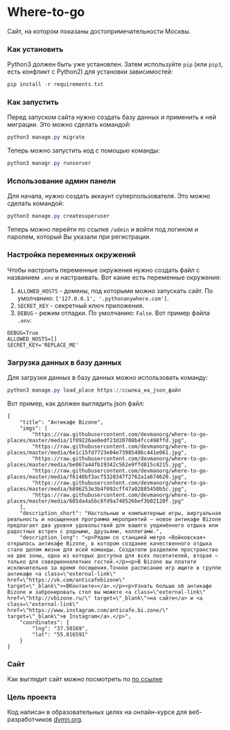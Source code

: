 # Where-to-go
 
Сайт, на котором показаны достопримечательности Москвы.

### Как установить

Python3 должен быть уже установлен. 
Затем используйте `pip` (или `pip3`, есть конфликт с Python2) для установки зависимостей:
```powershell
pip install -r requirements.txt
```

### Как запустить
Перед запуском сайта нужно создать базу данных и применить к ней миграции. Это можно сделать командой:
```powershell
python3 manage.py migrate
```

Теперь можно запустить код с помощью команды:
```powershell
python3 managr.py runserver
```

### Использование админ панели

Для начала, нужно создать аккаунт суперпользователя. Это можно сделать командой:
```powershell
python3 manage.py createsuperuser
```
Теперь можно перейти по ссылке `/admin` и войти под логином и паролем, который Вы указали при регистрации.

### Настройка переменных окружений

Чтобы настроить переменные окружения нужно создать файл с названием `.env` и настраивать. Вот какие есть переменные окружения:
1. `ALLOWED_HOSTS` - домены, под которыми можно запускать сайт. По умолчанию: `['127.0.0.1', '.pythonanywhere.com']`.
2. `SECRET_KEY` - секретный ключ приложения.
3. `DEBUG` - режим отладки. По умолчанию: `False`.
Вот пример файла `.env`:
```
DEBUG=True
ALLOWED_HOSTS=[]
SECRET_KEY='REPLACE_ME'
```


### Загрузка данных в базу данных

Для загрузки данных в базу данных можно использовать команду:
```powershell
python3 manage.py load_place https://ссылка_на_json_файл
```
Вот пример, как должен выглядить json файл:
```
{
    "title": "Антикафе Bizone",
    "imgs": [
        "https://raw.githubusercontent.com/devmanorg/where-to-go-places/master/media/1f09226ae0edf23d20708b4fcc498ffd.jpg",
        "https://raw.githubusercontent.com/devmanorg/where-to-go-places/master/media/6e1c15fd7723e04e73985486c441e061.jpg",
        "https://raw.githubusercontent.com/devmanorg/where-to-go-places/master/media/be067a44fb19342c562e9ffd815c4215.jpg",
        "https://raw.githubusercontent.com/devmanorg/where-to-go-places/master/media/f6148bf3acf5328347f2762a1a674620.jpg",
        "https://raw.githubusercontent.com/devmanorg/where-to-go-places/master/media/b896253e3b4f092cff47a02885450b5c.jpg",
        "https://raw.githubusercontent.com/devmanorg/where-to-go-places/master/media/605da4a5bc8fd9a748526bef3b02120f.jpg"
    ],
    "description_short": "Настольные и компьютерные игры, виртуальная реальность и насыщенная программа мероприятий — новое антикафе Bizone предлагает два уровня удовольствий для вашего уединённого отдыха или радостных встреч с родными, друзьями, коллегами.",
    "description_long": "<p>Рядом со станцией метро «Войковская» открылось антикафе Bizone, в котором создание качественного отдыха стало делом жизни для всей команды. Создатели разделили пространство на две зоны, одна из которых доступна для всех посетителей, вторая — только для совершеннолетних гостей.</p><p>В Bizone вы платите исключительно за время посещения.Точное расписание игр ищите в группе антикафе <a class=\"external-link\" href=\"https://vk.com/anticafebizone\" target=\"_blank\">«ВКонтакте»</a>.</p><p>Узнать больше об антикафе Bizone и забронировать стол вы можете <a class=\"external-link\" href=\"http://vbizone.ru/\" target=\"_blank\">на сайте</a> и <a class=\"external-link\" href=\"https://www.instagram.com/anticafe.bi.zone/\" target=\"_blank\">в Instagram</a>.</p>",
    "coordinates": {
        "lng": "37.50169",
        "lat": "55.816591"
    }
}
```
### Сайт

Как выглядит сайт можно посмотреть по [по ссылке](https://peachivan.pythonanywhere.com/)

### Цель проекта

Код написан в образовательных целях на онлайн-курсе для веб-разработчиков [dvmn.org](https://dvmn.org/).
